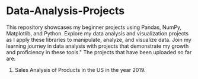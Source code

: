 # Data-Analysis-Projects
This repository showcases my beginner projects using Pandas, NumPy, Matplotlib, and Python. Explore my data analysis and visualization projects as I apply these libraries to manipulate, analyze, and visualize data. Join my learning journey in data analysis with projects that demonstrate my growth and proficiency in these tools."
The projects that have been uploaded so far are:
1. Sales Analysis of Products in the US in the year 2019.
